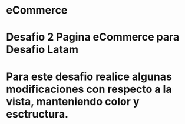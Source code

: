# eCommerce
# Desafio 2 Pagina eCommerce para Desafio Latam
# Para este desafio realice algunas modificaciones con respecto a la  vista, manteniendo color y esctructura.